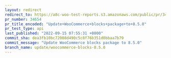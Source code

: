 ```yaml
---
layout: redirect
redirect_to: https://a8c-woo-test-reports.s3.amazonaws.com/public/pr/34654/api/index.html
pr_number: 34654
pr_title_encoded: "Update+WooCommerce+blocks+package+to+8.5.0"
pr_test_type: api
last_published: "2022-09-15 07:55:31 +0000"
commit_sha: dea3fb10bc72008d490c5c8f76b351d0bbaa7b79
commit_message: "Update WooCommerce blocks package to 8.5.0"
branch_name: update/woocommerce-blocks-8.5.0
---
```

